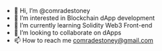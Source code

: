 - 👋 Hi, I’m @comradestoney
- 👀 I’m interested in Blockchain dApp development
- 🌱 I’m currently learning Solidity Web3 Front-end
- 💞️ I’m looking to collaborate on dApps
- 📫 How to reach me comradestoney@gmail.com

<!---
comradestoney/comradestoney is a ✨ special ✨ repository because its `README.md` (this file) appears on your GitHub profile.
You can click the Preview link to take a look at your changes.
--->
